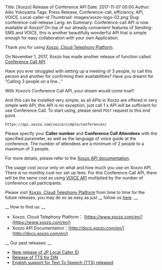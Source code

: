 Title: [Xoxzo] Release of Conference API
Date: 2017-11-07 00:00
Author: Aiko Yokoyama
Tags: Press Release, Conference-call, efficiency, API, VOICE, Local-caller-id
Thumbnail: images/xoxzo-logo-02.png
Slug: conference-call-release
Lang: en
Summary: Conference-call API is now available at Xoxzo!! On top of our already convenient features of Sending-SMS and VOICE, this is another beautifully wonderful API that is simple enough for easy collaboration with your own Application.

Thank you for using [Xoxzo, Cloud Telephony Platform](https://www.xoxzo.com/en/).

On November 1, 2017, Xoxzo has made another release of function called
[Conference Call API](https://www.xoxzo.com/en/about/voice-api/).

Have you ever struggled with setting up a meeting of 3 people, to call this
person and another for confirming their availabilities? Have you dreamt for
"Calling 3 people on a line…"

With Xoxzo’s Conference Call API, your dream would come true!!

And this can be installed very simple, as all APIs in Xoxzo are offered in very
simple web API, this API is no exception, just call 1 x API will be sufficient
for use Conference Call. To start using, please send `POST` request to this end point.

```https://api.xoxzo.com/voice/simple/conferences/ ```

Please specify your __Caller number__ and __Conference Call Attendees__ with the
specified parameter, as well as the language of voice guide at the conference.
The number of attendees are a minimum of 2 people to a maximum of 3 people.

For more details, please refer to the
[Xoxzo API documentation](http://docs.xoxzo.com/en/voice.html#simple-conference-api).

The usage cost occur only on what and how much you use on Xoxzo API.
There is no monthly cost nor set up fees. For this Conference Call API,
there will be the same cost as using [VOICE API](http://docs.xoxzo.com/en/voice.html) multiplied
by the number of conference call participants.

Please visit [Xoxzo, Cloud Telephony Platform](https://www.xoxzo.com/en/) from
time to time for the future releases, you may do so as easy as just
__ follow us [here](https://twitter.com/xoxzotelephony). __

__ How to find us: __

* Xoxzo, Cloud Telephony Platform： [https://www.xoxzo.com/en/](https://www.xoxzo.com/en/)
* Xoxzo API Documentation：[http://docs.xoxzo.com/en/](http://docs.xoxzo.com/en/)

__ Our past releases: __

* [New release of JP Local Caller ID](https://blog.xoxzo.com/2017/08/23/jp-local-caller-id/)
* [Release of TTS for DIN](https://blog.xoxzo.com/2017/05/24/text-to-speech-for-din/)
* [English support for Text To Speech (TTS) released](https://blog.xoxzo.com/2017/03/22/tts-en-release/)
